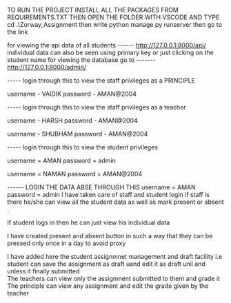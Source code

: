 TO RUN THE PROJECT INSTALL ALL THE PACKAGES FROM REQUIREMENTS.TXT
THEN OPEN THE FOLDER WITH VSCODE AND TYPE cd .\Zorway_Assignment
then write python manage.py runserver then go to the link

for viewing the api data of all students  ------ http://127.0.0.1:8000/api/
individual data can also be seen using primary key or just clicking on the student name
for viewing the database go to ------- http://127.0.0.1:8000/admin/



----- login through this to view the staff privileges as a PRINCIPLE

username - VAIDIK
password - AMAN@2004

----- login through this to view the staff privileges as a teacher

username - HARSH
password - AMAN@2004

username - SHUBHAM
password - AMAN@2004

----- login through this to view the student privileges

username = AMAN
password = admin


username = NAMAN
password = AMAN@2004

------ LOGIN THE DATA ABSE THROUGH THIS
username = AMAN
password = admin
I have taken care of staff and student login if staff is there he/she can view all the student data as well as mark present or absent . 

If student logs in  then he can just view his individual data 

I have created present and absent button in such a way that they can be pressed only once in a day to avoid proxy 

I have added here the student assignmnet management and draft facility i.e student can save the assignment as draft uand edit it as draft unil and unless it finally submitted  
The teachers can view only the assignment submitted to them and grade it 
The principle can view any assignment and edit the grade given by the teacher